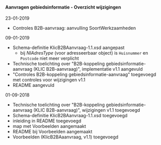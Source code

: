﻿#### Aanvragen gebiedsinformatie - Overzicht wijzigingen

23-01-2019
- Controles B2B-aanvraag: aanvulling SoortWerkzaamheden

09-01-2019
- Schema-definitie KlicB2BAanvraag-1.1.xsd aangepast
  - bij _NIAdresType_ (voor adresseerbaar object) is `Huisnummer` en `Postcode` niet meer verplicht
- Technische toelichting over "B2B-koppeling gebiedsinformatie-aanvraag (KLIC B2B-aanvraag)", implementatie v1.1 aangevuld
- "Controles B2B-koppeling gebiedsinformatie-aanvraag" toegevoegd met controles voor wijzigingen v1.1
- README aangevuld

01-09-2018
- Technische toelichting over "B2B-koppeling gebiedsinformatie-aanvraag (KLIC B2B-aanvraag)", wijzigingen v1.1 toegevoegd
- Schema-definitie KlicB2BAanvraag-1.1.xsd toegevoegd
- inleiding in README toegevoegd
- map met Voorbeelden aangemaakt
- README bij Voorbeelden aangemaakt
- Voorbeelden (KlicB2BAaanvraag, v1.1) toegevoegd

